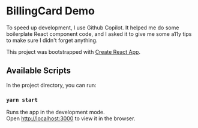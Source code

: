 # BillingCard Demo

To speed up development, I use Github Copilot. It helped me do some boilerplate React component code, and I asked it to give me some a11y tips to make sure I didn't forget anything.

This project was bootstrapped with [Create React App](https://github.com/facebook/create-react-app).

## Available Scripts

In the project directory, you can run:

### `yarn start`

Runs the app in the development mode.\
Open [http://localhost:3000](http://localhost:3000) to view it in the browser.
